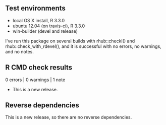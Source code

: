 ## Test environments
* local OS X install, R 3.3.0
* ubuntu 12.04 (on travis-ci), R 3.3.0
* win-builder (devel and release)

I've run this package on several builds with rhub::checkI() and rhub::check_with_rdevel(), and it is successful with no errors, no warnings, and no notes.

## R CMD check results

0 errors | 0 warnings | 1 note

* This is a new release.

## Reverse dependencies

This is a new release, so there are no reverse dependencies.

